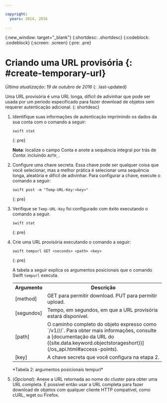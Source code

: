 ```yaml
---

copyright:
  years: 2014, 2016

---
```

{:new_window: target="_blank"}
{:shortdesc: .shortdesc}
{:codeblock: .codeblock}
{:screen: .screen}
{:pre: .pre}


# Criando uma URL provisória {: #create-temporary-url}

*Última atualização: 19 de outubro de 2016*
{: .last-updated}

Uma URL provisória é uma URL longa, difícil de adivinhar que pode ser usada por um período especificado para fazer download de objetos sem requerer autenticação adicional.
{: shortdesc}


1. Identifique suas informações de autenticação imprimindo os dados da sua conta com o comando a seguir:

    ```
    swift stat
    ```
    {: pre}
    
    **Nota**: localize o campo Conta e anote a sequência integral por trás de *Conta*: incluindo `AUTH_`.
2. Configure uma chave secreta. Essa chave pode ser qualquer coisa que você selecionar, mas a melhor prática é selecionar uma sequência longa, aleatória e difícil de adivinhar. Para
configurar a chave, execute o comando a seguir:

    ```
    swift post -m "Temp-URL-Key:<key>"
    ```
    {: pre}
    
3. Verifique se `Temp-URL-Key` foi configurado com êxito executando o comando a seguir.

    ```
    swift stat
    ```
    {: pre}
    
4. Crie uma URL provisória executando o comando a seguir:

    ```
    swift tempurl GET <seconds> <path> <key>
    ```
    {: pre}
    
    A tabela a seguir explica os argumentos posicionais que o comando Swift `tempurl` executa.
    <table>
      <tr>
        <th> Argumento </th>
        <th> Descrição </th>
      </tr>
      <tr>
        <td> [method] </td>
        <td> GET para permitir download. PUT para permitir upload. </td>
      </tr>
      <tr>
        <td> [segundos] </td>
        <td> Tempo, em segundos, em que a URL provisória estará disponível. </td>
      </tr>
      <tr>
        <td> [path] </td>
        <td> O caminho completo do objeto expresso como `/v1/<auth_account>/<container_name>/<object_name>`. Para obter mais informações, consulte a [documentação da URL do {{site.data.keyword.objectstorageshort}}](/os_api.html#access-points). </td>
      </tr>
      <tr>
        <td> [key] </td>
        <td> A chave secreta que você configura na etapa 2. </td>
      </tr>
    </table>
    *Tabela 2: argumentos posicionais tempurl*
5. (*Opcional*): Anexe a URL retornada ao nome do cluster para obter
uma URL completa. É possível então usar a URL completa para fazer download de objetos com
qualquer cliente HTTP compatível, como cURL, wget ou Firefox.

